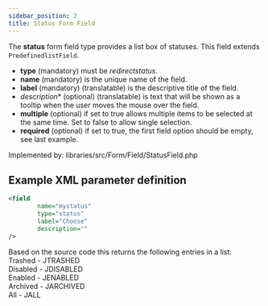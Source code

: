 ```yaml
---
sidebar_position: 2
title: Status Form Field
---
```




The **status** form field type provides a list box of statuses. This field extends `PredefinedlistField`.

-   **type** (mandatory) must be *redirectstatus*.
-   **name** (mandatory) is the unique name of the field.
-   **label** (mandatory) (translatable) is the descriptive title of the
    field.
-  *description** (optional) (translatable) is text that will be shown
     as a tooltip when the user moves the mouse over the field.
-  **multiple** (optional) if set to true allows multiple items to be selected at the same time. Set to false to allow single selection.
- **required** (optional) if set to true, the first field option should be empty, see last example.


Implemented by: libraries/src/Form/Field/StatusField.php

## Example XML parameter definition

```xml
<field
        name="mystatus" 
        type="status"
        label="Choose" 
        description=""
/>
```
Based on the source code this returns the following entries in a list:  
Trashed - JTRASHED  
Disabled - JDISABLED    
Enabled - JENABLED  
Archived - JARCHIVED  
All - JALL